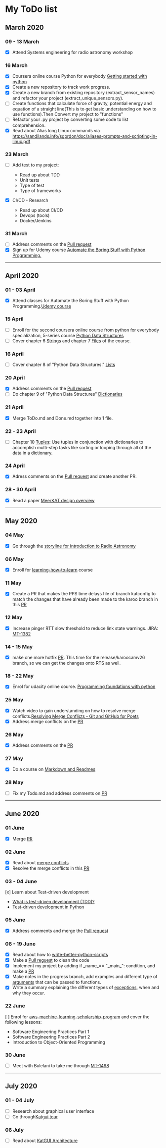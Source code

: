 # My ToDo list

## March 2020

### 09 - 13 March

- [x] Attend Systems engineering for radio astronomy workshop

### 16 March

- [x] Coursera online course Python for everybody [Getting started with python](https://www.coursera.org/learn/python?specialization=python)
- [x] Create a new repository to track work progress.
- [x] Create a new branch from existing repository (extract_sensor_names) and refactor your project (extract_unique_sensors.py).
- [ ] Create functions that calculate force of gravity, potential energy and equation of a straight line(This is to get basic understanding on how to use functions).Then Convert my project to "functions"
- [ ] Refactor your .py project by converting some code to list comprehension.
- [x] Read about Alias long Linux commands via <https://sandilands.info/sgordon/doc/aliases-prompts-and-scripting-in-linux.pdf>

### 23 March

- [ ] Add test to my project:
  - Read up about TDD
  - Unit tests
  - Type of test
  - Type of frameworks

- [x] CI/CD - Research
  - Read up about CI/CD
  - Devops (tools)
  - Docker/Jenkins

### 31 March

- [ ] Address comments on the [Pull request](https://github.com/mamkhari/extract_sensor_names/pull/4)
- [x] Sign up for Udemy course [Automate the Boring Stuff with Python Programming.](https://www.udemy.com/course/automate/?utm_campaign=email&utm_source=sendgrid.com&utm_medium=email)

- - -

## April 2020

### 01  - 03 April

- [x] Attend classes for Automate the Boring Stuff with Python Programming.[Udemy course](https://www.udemy.com/course/automate/?utm_campaign=email&utm_source=sendgrid.com&utm_medium=email)

### 15 April

- [ ] Enroll for the second coursera online course from python for everybody specialization, 5-series course [Python Data Structures](https://www.coursera.org/learn/python-data?specialization=python)
- [ ] Cover chapter 6 [Strings](https://www.py4e.com/html3/06-strings) and chapter 7 [Files](https://www.py4e.com/html3/07-files) of the course.

### 16 April

- [ ] Cover chapter 8 of "Python Data Structures." [Lists](https://www.py4e.com/html3/08-lists)

### 20 April

- [x] Address comments on the [Pull request](https://github.com/mamkhari/extract_sensor_names/pull/4)
- [ ] Do chapter 9 of "Python Data Structures" [Dictionaries](https://www.py4e.com/html3/09-dictionaries)

### 21 April

- [x] Merge ToDo.md and Done.md together into 1 file.

### 22 - 23 April

- [ ] Chapter 10 [Tuples](https://www.py4e.com/html3/10-tuples): Use tuples in conjunction with dictionaries to accomplish multi-step tasks like sorting or looping through all of the data in a dictionary.

### 24 April

- [x] Adress comments on the [Pull request](https://github.com/mamkhari/extract_sensor_names/pull/4) and create another PR.

### 28 - 30 April

- [x] Read a paper [MeerKAT design overview](https://drive.google.com/file/d/0B8fhAW5QnZQWT3IwQlZ4RjRlU1U/view)

- - -

## May 2020

### 04 May

- [x] Go through the [storyline for introduction to Radio Astronomy](https://docs.google.com/presentation/d/1MIEu3Suj_Rdz7X9rnHHXIRux0_UVlSojjwvQWJyyTn8/edit#slide=id.g84b243c160_0_0)

### 06 May

- [x] Enroll for [learning-how-to-learn](https://www.coursera.org/learn/learning-how-to-learn#syllabus) course

### 11 May

- [x] Create a PR that makes the PPS time delays file of branch katconfig to match the changes that have already been made  to the karoo branch in this [PR](https://github.com/ska-sa/katconfig/pull/1062)

### 12 May

- [x] Increase pinger RTT slow threshold to reduce link state warnings. JIRA: [MT-1382](https://skaafrica.atlassian.net/browse/MT-1382)

### 14 - 15 May

- [x] make one more hotfix [PR](https://github.com/ska-sa/katproxy/pull/681). This time for the release/karoocamv26 branch, so we can get the changes onto RTS as well.

### 18 - 22 May

- [x] Enrol for udacity online course. [Programming foundations with python](https://www.udacity.com/)

### 25 May

- [x] Watch video to gain understanding on how to resolve merge conflicts.[Resolving Merge Conflicts - Git and GitHub for Poets](https://youtu.be/JtIX3HJKwfo)
- [x] Address merge conflicts on the [PR](https://github.com/mamkhari/Progress/pull/9/commits/3f78fa25a2a67e21469535db1dc84f234ffad1cb)

### 26 May

- [x] Address comments on the [PR](https://github.com/mamkhari/Progress/pull/9)

### 27 May

- [x] Do a course on [Markdown and Readmes](https://www.udacity.com/course/writing-readmes--ud777)

### 28 May

- [ ] Fix my Todo.md and address comments on [PR](https://github.com/mamkhari/Progress/pull/6)

- - -

## June 2020

### 01 June

- [x] Merge [PR](https://github.com/mamkhari/Progress/pull/9)

### 02 June

- [x] Read about [merge conflicts](https://help.github.com/en/github/collaborating-with-issues-and-pull-requests/about-merge-conflicts)
- [x] Resolve the merge conflicts in this [PR](https://github.com/mamkhari/Progress/pull/9/commits/3f78fa25a2a67e21469535db1dc84f234ffad1cb)

### 03 - 04 June

[x] Learn about Test-driven development

- [What is test-driven development (TDD)?](https://www.youtube.com/watch?v=QCif_-r8eK4)
- [Test-driven development in Python](https://www.youtube.com/watch?v=IgH64tNrjOk)

### 05 June

- [x] Address comments and merge the [Pull request](https://github.com/mamkhari/extract_sensor_names/pull/7)

### 06 - 19 June

- [x] Read about how to [write-better-python-scripts](https://medium.com/better-programming/write-better-python-scripts-ce58c1ebf690)
- [x] Make a [Pull reguest](https://github.com/mamkhari/extract_sensor_names/pull/8) to clean the code
- [x] Implement my project by adding if \_name\_== "\_main\_": condition, and make a [PR](https://github.com/mamkhari/extract_sensor_names/pull/9)
- [x] Make notes in the progress branch, add examples and different type of [arguments](https://github.com/mamkhari/Progress/blob/master/learning_progress/Python_functions_and_exceptions/function_arguments.md) that can be passed to functions.
- [x] Write a summary explaining the different types of [exceptions](https://github.com/mamkhari/Progress/blob/master/learning_progress/Python_functions_and_exceptions/python_exceptions.md), when and why they occur.

### 22 June

[ ] Enrol for [aws-machine-learning-scholarship-program](https://www.udacity.com/scholarships/aws-machine-learning-scholarship-program) and cover the following lessons:

- Software Engineering Practices Part 1
- Software Engineering Practices Part 2
- Introduction to Object-Oriented Programming

### 30 June

- [ ] Meet with Bulelani to take me through [MT-1498](https://skaafrica.atlassian.net/secure/RapidBoard.jspa?rapidView=40&projectKey=MT&modal=detail&selectedIssue=MT-1498)

- - -

## July 2020

### 01 - 04 July

- [ ] Research about graphical user interface
- [ ] Go through[Katgui tour](https://github.com/ska-sa/katgui/tree/master/tour)

### 06 July

- [ ] Read about [KatGUI Architecture](https://docs.google.com/document/d/1l1GKSMwo-rjKBnHmuUDG2F7fsRumGrsmK6PguxjiQig/edit)